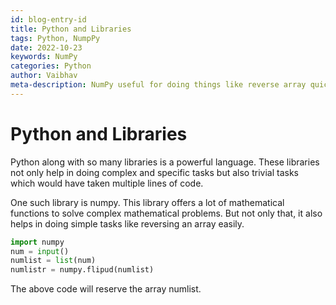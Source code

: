 ```yaml
---
id: blog-entry-id
title: Python and Libraries
tags: Python, NumpPy
date: 2022-10-23 
keywords: NumPy
categories: Python
author: Vaibhav
meta-description: NumPy useful for doing things like reverse array quickly
---
```


# Python and Libraries

Python along with so many libraries is a powerful language. These libraries not only help in doing complex and specific tasks but also trivial tasks which would have taken multiple lines of code.

One such library is numpy. This library offers a lot of mathematical functions to solve complex mathematical problems. But not only that, it also helps in doing simple tasks like reversing an array easily. 

```py
import numpy
num = input()
numlist = list(num)
numlistr = numpy.flipud(numlist)
```

The above code will reserve the array numlist.